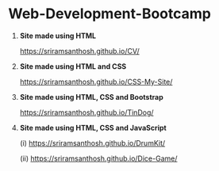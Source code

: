 # Web-Development-Bootcamp

1. **Site made using HTML**

	https://sriramsanthosh.github.io/CV/

2. **Site made using HTML and CSS**

	https://sriramsanthosh.github.io/CSS-My-Site/

3. **Site made using HTML, CSS and Bootstrap**

	https://sriramsanthosh.github.io/TinDog/
	
4. **Site made using HTML, CSS and JavaScript**

	(i)	https://sriramsanthosh.github.io/DrumKit/
	
	(ii)	https://sriramsanthosh.github.io/Dice-Game/
